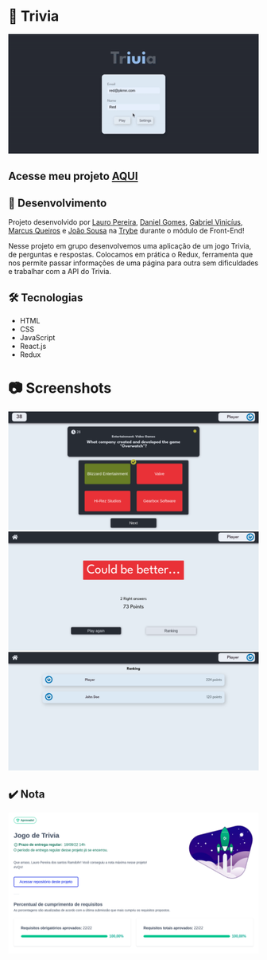 # :game_die: Trivia

![Preview Projeto](./imgs/Readme-gif.gif)

## Acesse meu projeto <a href="https://lauropera.github.io/trivia/">AQUI</a>

## :satellite: Desenvolvimento

Projeto desenvolvido por <a href="https://www.linkedin.com/in/lauro-pereira-sr/" target="_blank">Lauro Pereira</a>, <a href="https://www.linkedin.com/in/daniel-gomes-645096226/" target="_blank">Daniel Gomes</a>, <a href="https://github.com/gabriel-user" target="_blank">Gabriel Vinicíus</a>, <a href="https://www.linkedin.com/in/mrkdavi/" target="_blank">Marcus Queiros</a> e <a href="https://www.linkedin.com/in/rsajoao/" target="_blank">João Sousa</a> na <a href="https://betrybe.com/" target="_blank">Trybe</a> durante o módulo de Front-End!

Nesse projeto em grupo desenvolvemos uma aplicação de um jogo Trivia, de perguntas e respostas. Colocamos em prática o Redux, ferramenta que nos permite passar informações de uma página para outra sem dificuldades e trabalhar com a API do Trivia.

## :hammer_and_wrench: Tecnologias

* HTML
* CSS
* JavaScript
* React.js
* Redux

# :camera: Screenshots

![PC Screenshot](./imgs/screenshot-1.png)
![PC Screenshot](./imgs/screenshot-2.png)
![PC Screenshot](./imgs/screenshot-3.png)

## :heavy_check_mark: Nota
![Minha nota no projeto](./imgs/nota-projeto.png)
